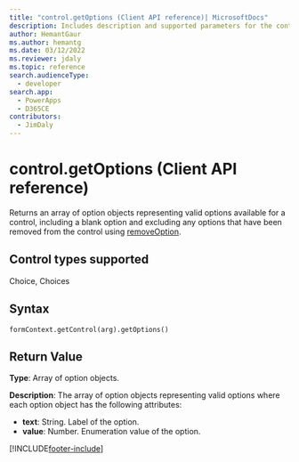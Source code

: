 ```yaml
---
title: "control.getOptions (Client API reference)| MicrosoftDocs"
description: Includes description and supported parameters for the control.getOptions method.
author: HemantGaur
ms.author: hemantg
ms.date: 03/12/2022
ms.reviewer: jdaly
ms.topic: reference
search.audienceType: 
  - developer
search.app: 
  - PowerApps
  - D365CE
contributors:
  - JimDaly
---
```

# control.getOptions (Client API reference)

Returns an array of option objects representing valid options available for a control, including a blank option and excluding any options that have been removed from the control using [removeOption](removeOption.md). 

## Control types supported

Choice, Choices

## Syntax

`formContext.getControl(arg).getOptions()`

## Return Value

**Type**: Array of option objects. 

**Description**: The array of option objects representing valid options where each option object has the following attributes:
- **text**: String. Label of the option.
- **value**: Number. Enumeration value of the option.



[!INCLUDE[footer-include](../../../../../includes/footer-banner.md)]